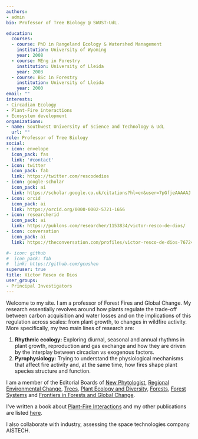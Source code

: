 ```yaml
---
authors:
- admin
bio: Professor of Tree Biology @ SWUST-UdL. 

education:
  courses:
  - course: PhD in Rangeland Ecology & Watershed Management
    institution: University of Wyoming
    year: 2008
  - course: MEng in Forestry
    institution: University of Lleida
    year: 2003
  - course: BSc in Forestry
    institution: University of Lleida
    year: 2000
email: ""
interests:
- Circadian Ecology
- Plant-Fire interactions
- Ecosystem development
organizations:
- name: Southwest University of Science and Technology & UdL
  url: ""
role: Professor of Tree Biology
social:
- icon: envelope
  icon_pack: fas
  link: '#contact'
- icon: twitter
  icon_pack: fab
  link: https://twitter.com/rescodedios
- icon: google-scholar
  icon_pack: ai
  link: https://scholar.google.co.uk/citations?hl=en&user=7pGfjeAAAAAJ
- icon: orcid
  icon_pack: ai
  link: https://orcid.org/0000-0002-5721-1656
- icon: researcherid
  icon_pack: ai
  link: https://publons.com/researcher/1153834/victor-resco-de-dios/
- icon: conversation
  icon_pack: ai
  link: https://theconversation.com/profiles/victor-resco-de-dios-767249/articles

#- icon: github
#  icon_pack: fab
#  link: https://github.com/gcushen
superuser: true
title: Víctor Resco de Dios
user_groups:
- Principal Investigators
---
```



Welcome to my site. I am a professor of  Forest Fires and Global Change. My research essentially revolves around how plants regulate the trade-off between carbon 
acquisition and water losses and on the implications of this regulation across scales: from plant growth, to changes in wildfire activity. More specifically, my two main lines of research are:


1)  **Rhythmic ecology:** Exploring diurnal, seasonal and annual rhythms in plant growth, reproduction and gas exchange and how they are driven by the interplay between circadian vs exogenous factors. 
2) **Pyrophysiology:** Trying to understand the physiological mechanisms that affect fire activity and, at the same time, how fires shape plant species structure and function. 

I am a member of the Editorial Boards of [New Phytologist](https://nph.onlinelibrary.wiley.com/journal/14698137), [Regional Environmental Change](https://www.springer.com/journal/10113), [Trees](https://www.springer.com/journal/468), [Plant Ecology and Diversity](https://www.tandfonline.com/loi/tped20), [Forests](https://www.mdpi.com/journal/forests), [Forest Systems](http://revistas.inia.es/index.php/fs) and [Frontiers in Forests and Global Change](https://www.frontiersin.org/journals/forests-and-global-change). 

I've written a book about [Plant-Fire Interactions](https://www.rescodedios.com/publication/rescode-dios-2020/) and my other publications are listed [here](https://www.rescodedios.com/publication/).

I also collaborate with industry, assessing the space technologies company AISTECH.
